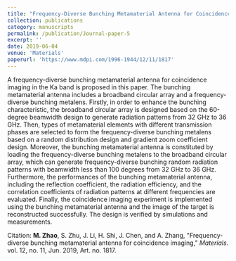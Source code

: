 ```yaml
---
title: "Frequency-Diverse Bunching Metamaterial Antenna for Coincidence Imaging"
collection: publications
category: manuscripts
permalink: /publication/Journal-paper-5
excerpt: ''
date: 2019-06-04
venue: 'Materials'
paperurl: 'https://www.mdpi.com/1996-1944/12/11/1817'
---
```


A frequency-diverse bunching metamaterial antenna for coincidence imaging in the Ka band is proposed in this paper. The bunching metamaterial antenna includes a broadband circular array and a frequency-diverse bunching metalens. Firstly, in order to enhance the bunching characteristic, the broadband circular array is designed based on the 60-degree beamwidth design to generate radiation patterns from 32 GHz to 36 GHz. Then, types of metamaterial elements with different transmission phases are selected to form the frequency-diverse bunching metalens based on a random distribution design and gradient zoom coefficient design. Moreover, the bunching metamaterial antenna is constituted by loading the frequency-diverse bunching metalens to the broadband circular array, which can generate frequency-diverse bunching random radiation patterns with beamwidth less than 100 degrees from 32 GHz to 36 GHz. Furthermore, the performances of the bunching metamaterial antenna, including the reflection coefficient, the radiation efficiency, and the correlation coefficients of radiation patterns at different frequencies are evaluated. Finally, the coincidence imaging experiment is implemented using the bunching metamaterial antenna and the image of the target is reconstructed successfully. The design is verified by simulations and measurements.

Citation: **M. Zhao**, S. Zhu, J. Li, H. Shi, J. Chen, and A. Zhang, &quot;Frequency-diverse bunching metamaterial antenna for coincidence imaging,&quot; <i>Materials</i>. vol. 12, no. 11, Jun. 2019, Art. no. 1817.
